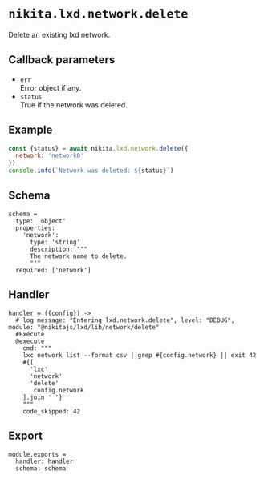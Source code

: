 
# `nikita.lxd.network.delete`

Delete an existing lxd network.

## Callback parameters

* `err`   
  Error object if any.
* `status`   
  True if the network was deleted.

## Example

```js
const {status} = await nikita.lxd.network.delete({
  network: 'network0'
})
console.info(`Network was deleted: ${status}`)
```

## Schema

    schema =
      type: 'object'
      properties:
        'network':
          type: 'string'
          description: """
          The network name to delete.
          """
      required: ['network']

## Handler

    handler = ({config}) ->
      # log message: "Entering lxd.network.delete", level: "DEBUG", module: "@nikitajs/lxd/lib/network/delete"
      #Execute
      @execute
        cmd: """
        lxc network list --format csv | grep #{config.network} || exit 42
        #{[
          'lxc'
          'network'
          'delete'
           config.network
        ].join ' '}
        """
        code_skipped: 42

## Export

    module.exports =
      handler: handler
      schema: schema
